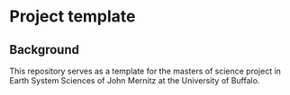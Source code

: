 # Project template

## Background
This repository serves as a template for the masters of science project in Earth System Sciences of John Mernitz at the University of Buffalo.


